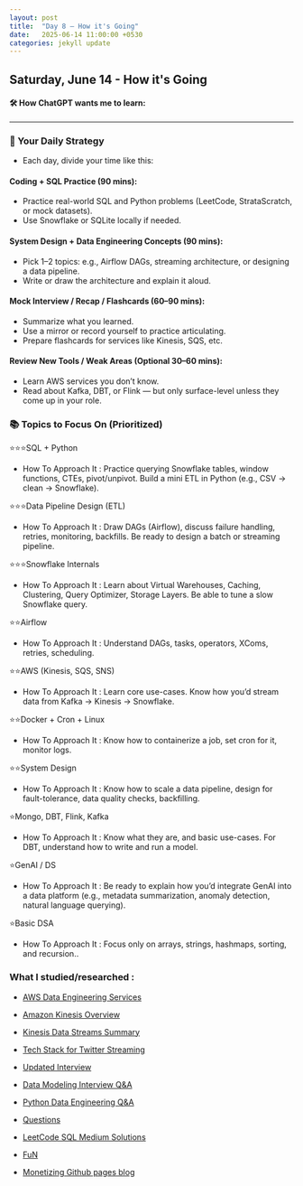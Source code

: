 ```yaml
---
layout: post
title:  "Day 8 – How it's Going"
date:   2025-06-14 11:00:00 +0530
categories: jekyll update
---
```

## Saturday, June 14 - How it's Going


#### 🛠️ How ChatGPT wants me to learn:

---

### 🔁 Your Daily Strategy
- Each day, divide your time like this:

#### Coding + SQL Practice (90 mins):

- Practice real-world SQL and Python problems (LeetCode, StrataScratch, or mock datasets).
- Use Snowflake or SQLite locally if needed.

#### System Design + Data Engineering Concepts (90 mins):

- Pick 1–2 topics: e.g., Airflow DAGs, streaming architecture, or designing a data pipeline.
- Write or draw the architecture and explain it aloud.

#### Mock Interview / Recap / Flashcards (60–90 mins):

- Summarize what you learned.
- Use a mirror or record yourself to practice articulating.
- Prepare flashcards for services like Kinesis, SQS, etc.

#### Review New Tools / Weak Areas (Optional 30–60 mins):

- Learn AWS services you don’t know.
- Read about Kafka, DBT, or Flink — but only surface-level unless they come up in your role.

### 📚 Topics to Focus On (Prioritized)
⭐⭐⭐SQL + Python	
- How To Approach It : Practice querying Snowflake tables, window functions, CTEs, pivot/unpivot. Build a mini ETL in Python (e.g., CSV → clean → Snowflake).

⭐⭐⭐Data Pipeline Design (ETL)	
- How To Approach It : Draw DAGs (Airflow), discuss failure handling, retries, monitoring, backfills. Be ready to design a batch or streaming pipeline.

⭐⭐⭐Snowflake Internals	
- How To Approach It : Learn about Virtual Warehouses, Caching, Clustering, Query Optimizer, Storage Layers. Be able to tune a slow Snowflake query.

⭐⭐Airflow	
- How To Approach It : Understand DAGs, tasks, operators, XComs, retries, scheduling.

⭐⭐AWS (Kinesis, SQS, SNS)	
- How To Approach It : Learn core use-cases. Know how you’d stream data from Kafka → Kinesis → Snowflake.

⭐⭐Docker + Cron + Linux	
- How To Approach It : Know how to containerize a job, set cron for it, monitor logs.

⭐⭐System Design	
- How To Approach It : Know how to scale a data pipeline, design for fault-tolerance, data quality checks, backfilling.

⭐Mongo, DBT, Flink, Kafka	
- How To Approach It : Know what they are, and basic use-cases. For DBT, understand how to write and run a model.

⭐GenAI / DS	
- How To Approach It : Be ready to explain how you’d integrate GenAI into a data platform (e.g., metadata summarization, anomaly detection, natural language querying).

⭐Basic DSA	
- How To Approach It : Focus only on arrays, strings, hashmaps, sorting, and recursion..



### What I studied/researched :

- [AWS Data Engineering Services](https://chatgpt.com/share/6849f010-55a8-800e-889f-60f2c9ecb7b9)
- [Amazon Kinesis Overview](https://chatgpt.com/share/684e84d8-8a04-800e-a7df-6ac0d5d8ae86)
- [Kinesis Data Streams Summary](https://chatgpt.com/share/684e84fb-3fa0-800e-bea9-3b6e7a88a462)
- [Tech Stack for Twitter Streaming](https://chatgpt.com/share/684e85cb-4198-800e-8fa8-d0b063475bd2)


- [Updated Interview](https://chatgpt.com/share/6849c885-4850-800e-aeea-076eab61d9a8)
- [Data Modeling Interview Q&A](https://chatgpt.com/share/684e8579-c9c4-800e-8843-d2ee24da5d92)
- [Python Data Engineering Q&A](https://chatgpt.com/share/684be4c6-8888-800e-97c3-82a9e2a47098)



- [Questions](https://chatgpt.com/share/684e85e9-13a8-800e-ad7b-1f739087dc12)
- [LeetCode SQL Medium Solutions](https://chatgpt.com/share/684e8631-d578-800e-8ccc-208c811e9d61)

- [FuN](https://chatgpt.com/share/684e86ac-73e8-800e-8692-0f4d9b4f820b)
- [Monetizing Github pages blog](https://chatgpt.com/share/684e86c7-0e44-800e-93bb-6b93c24a344f)